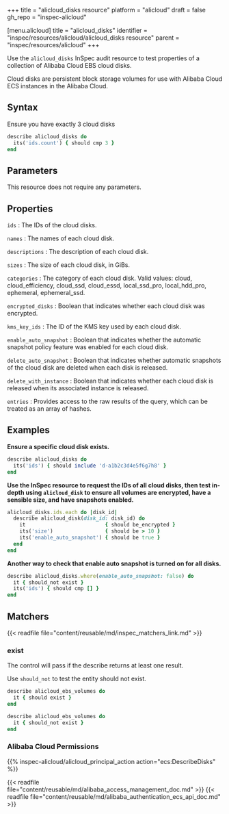+++
title = "alicloud_disks resource"
platform = "alicloud"
draft = false
gh_repo = "inspec-alicloud"

[menu.alicloud]
title = "alicloud_disks"
identifier = "inspec/resources/alicloud/alicloud_disks resource"
parent = "inspec/resources/alicloud"
+++

Use the `alicloud_disks` InSpec audit resource to test properties of a collection of Alibaba Cloud EBS cloud disks.

Cloud disks are persistent block storage volumes for use with Alibaba Cloud ECS instances in the Alibaba Cloud.

## Syntax

 Ensure you have exactly 3 cloud disks

```ruby
describe alicloud_disks do
  its('ids.count') { should cmp 3 }
end
```

## Parameters

This resource does not require any parameters.

## Properties

`ids`
: The IDs of the cloud disks.

`names`
: The names of each cloud disk.

`descriptions`
: The description of each cloud disk.

`sizes`
: The size of each cloud disk, in GiBs.

`categories`
: The category of each cloud disk. Valid values: cloud, cloud_efficiency, cloud_ssd, cloud_essd, local_ssd_pro, local_hdd_pro, ephemeral, ephemeral_ssd.

`encrypted_disks`
: Boolean that indicates whether each cloud disk was encrypted.

`kms_key_ids`
: The ID of the KMS key used by each cloud disk.

`enable_auto_snapshot`
: Boolean that indicates whether the automatic snapshot policy feature was enabled for each cloud disk.

`delete_auto_snapshot`
: Boolean that indicates whether automatic snapshots of the cloud disk are deleted when each disk is released.

`delete_with_instance`
: Boolean that indicates whether each cloud disk is released when its associated instance is released.

`entries`
: Provides access to the raw results of the query, which can be treated as an array of hashes.

## Examples

**Ensure a specific cloud disk exists.**

```ruby
describe alicloud_disks do
  its('ids') { should include 'd-a1b2c3d4e5f6g7h8' }
end
```

**Use the InSpec resource to request the IDs of all cloud disks, then test in-depth using `alicloud_disk` to ensure all volumes are encrypted, have a sensible size, and have snapshots enabled.**

```ruby
alicloud_disks.ids.each do |disk_id|
  describe alicloud_disk(disk_id: disk_id) do
    it                          { should be_encrypted }
    its('size')                 { should be > 10 }
    its('enable_auto_snapshot') { should be true }
  end
end
```

**Another way to check that enable auto snapshot is turned on for all disks.**

```ruby
describe alicloud_disks.where(enable_auto_snapshot: false) do
  it { should_not exist }
  its('ids') { should cmp [] }
end
```

## Matchers

{{< readfile file="content/reusable/md/inspec_matchers_link.md" >}}

### exist

The control will pass if the describe returns at least one result.

Use `should_not` to test the entity should not exist.

```ruby
describe alicloud_ebs_volumes do
  it { should exist }
end
```

```ruby
describe alicloud_ebs_volumes do
  it { should_not exist }
end
```

### Alibaba Cloud Permissions

{{% inspec-alicloud/alicloud_principal_action action="ecs:DescribeDisks" %}}

{{< readfile file="content/reusable/md/alibaba_access_management_doc.md" >}}
{{< readfile file="content/reusable/md/alibaba_authentication_ecs_api_doc.md" >}}
